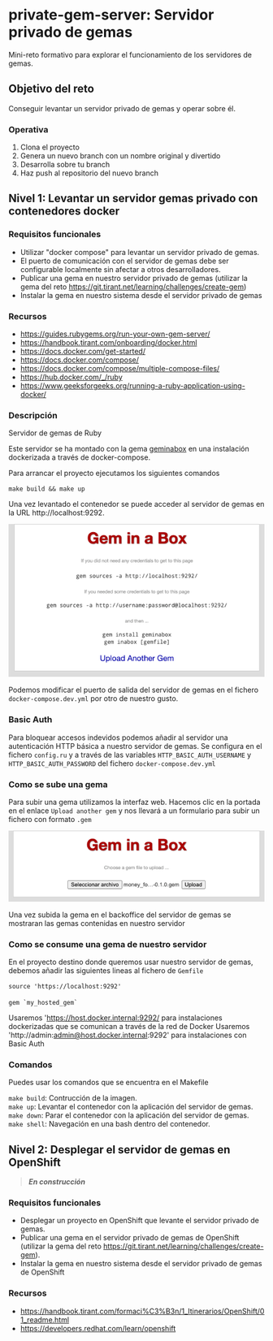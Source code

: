 # private-gem-server: Servidor privado de gemas

Mini-reto formativo para explorar el funcionamiento de los servidores de gemas.

## Objetivo del reto

Conseguir levantar un servidor privado de gemas y operar sobre él.

### Operativa

1. Clona el proyecto
1. Genera un nuevo branch con un nombre original y divertido
1. Desarrolla sobre tu branch
1. Haz push al repositorio del nuevo branch

## Nivel 1: Levantar un servidor gemas privado con contenedores docker

### Requisitos funcionales

* Utilizar "docker compose" para levantar un servidor privado de gemas.
* El puerto de comunicación con el servidor de gemas debe ser configurable localmente sin afectar a
otros desarrolladores.
* Publicar una gema en nuestro servidor privado de gemas (utilizar la gema del reto
<https://git.tirant.net/learning/challenges/create-gem>)
* Instalar la gema en nuestro sistema desde el servidor privado de gemas

### Recursos

* <https://guides.rubygems.org/run-your-own-gem-server/>
* <https://handbook.tirant.com/onboarding/docker.html>
* <https://docs.docker.com/get-started/>
* <https://docs.docker.com/compose/>
* <https://docs.docker.com/compose/multiple-compose-files/>
* <https://hub.docker.com/_/ruby>
* <https://www.geeksforgeeks.org/running-a-ruby-application-using-docker/>


### Descripción
Servidor de gemas de Ruby

Este servidor se ha montado con la gema [geminabox](https://github.com/geminabox/geminabox) en una instalación dockerizada a través de docker-compose.

Para arrancar el proyecto ejecutamos los siguientes comandos

```
make build && make up
```

Una vez levantado el contenedor se puede acceder al servidor de gemas en la URL http://localhost:9292.

![](backoffice.png)

Podemos modificar el puerto de salida del servidor de gemas en el fichero `docker-compose.dev.yml` por otro de nuestro gusto.

### Basic Auth
Para bloquear accesos indevidos podemos añadir al servidor una autenticación HTTP básica a nuestro servidor de gemas.
Se configura en el fichero `config.ru` y a través de las variables `HTTP_BASIC_AUTH_USERNAME` y `HTTP_BASIC_AUTH_PASSWORD` del fichero `docker-compose.dev.yml` 

### Como se sube una gema
Para subir una gema utilizamos la interfaz web. Hacemos clic en la portada en el enlace `Upload another gem` y nos llevará a un formulario para subir un fichero con formato `.gem`

![](upload.png)

Una vez subida la gema en el backoffice del servidor de gemas se mostraran las gemas contenidas en nuestro servidor

### Como se consume una gema de nuestro servidor

En el proyecto destino donde queremos usar nuestro servidor de gemas, debemos añadir las siguientes lineas al fichero de `Gemfile`

```
source 'https://localhost:9292'

gem `my_hosted_gem`
```

Usaremos 'https://host.docker.internal:9292/ para instalaciones dockerizadas que se comunican a través de la red de Docker
Usaremos 'http://admin:admin@host.docker.internal:9292' para instalaciones con Basic Auth

### Comandos
Puedes usar los comandos que se encuentra en el Makefile

`make build`: Contrucción de la imagen.  
`make up`: Levantar el contenedor con la aplicación del servidor de gemas.  
`make down`: Parar el contenedor con la aplicación del servidor de gemas.  
`make shell`: Navegación en una bash dentro del contenedor.  

## Nivel 2: Desplegar el servidor de gemas en OpenShift

>  ***En construcción***

### Requisitos funcionales

* Desplegar un proyecto en OpenShift que levante el servidor privado de gemas.
* Publicar una gema en el servidor privado de gemas de OpenShift (utilizar la gema del reto
<https://git.tirant.net/learning/challenges/create-gem>).
* Instalar la gema en nuestro sistema desde el servidor privado de gemas de OpenShift

### Recursos

* <https://handbook.tirant.com/formaci%C3%B3n/1_Itinerarios/OpenShift/01_readme.html>
* <https://developers.redhat.com/learn/openshift>
